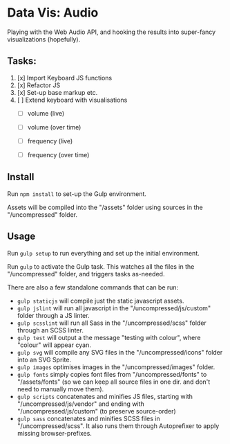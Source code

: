 # Data Vis: Audio

Playing with the Web Audio API, and hooking the results into super-fancy visualizations (hopefully).

## Tasks:

1. [x] Import Keyboard JS functions
2. [x] Refactor JS
3. [x] Set-up base markup etc.
4. [ ] Extend keyboard with visualisations
    * [ ] volume (live)
    * [ ] volume (over time)
    * [ ] frequency (live)
    * [ ] frequency (over time)


## Install

Run `npm install` to set-up the Gulp environment.

Assets will be compiled into the "/assets" folder using sources in the "/uncompressed" folder.

## Usage

Run `gulp setup` to run everything and set up the initial environment.

Run `gulp` to activate the Gulp task. This watches all the files in the "/uncompressed" folder, and triggers tasks as-needed.

There are also a few standalone commands that can be run:

* `gulp staticjs` will compile just the static javascript assets.
* `gulp jslint` will run all javascript in the "/uncompressed/js/custom" folder through a JS linter.
* `gulp scsslint` will run all Sass in the "/uncompressed/scss" folder through an SCSS linter.
* `gulp test` will output a the message "testing with colour", where "colour" will appear cyan.
* `gulp svg` will compile any SVG files in the "/uncompressed/icons" folder into an SVG Sprite.
* `gulp images` optimises images in the "/uncompressed/images" folder.
* `gulp fonts` simply copies font files from "/uncompressed/fonts" to "/assets/fonts" (so we can keep all source files in one dir. and don't need to manually move them). 
* `gulp scripts` concatenates and minifies JS files, starting with "/uncompressed/js/vendor" and ending with "/uncompressed/js/custom" (to preserve source-order)
* `gulp sass` concatenates and minifies SCSS files in "/uncompressed/scss". It also runs them through Autoprefixer to apply missing browser-prefixes.